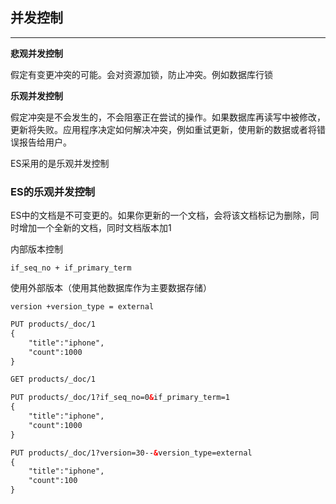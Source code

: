 ## 并发控制

-----

**悲观并发控制**

假定有变更冲突的可能。会对资源加锁，防止冲突。例如数据库行锁

**乐观并发控制**

假定冲突是不会发生的，不会阻塞正在尝试的操作。如果数据库再读写中被修改，更新将失败。应用程序决定如何解决冲突，例如重试更新，使用新的数据或者将错误报告给用户。

ES采用的是乐观并发控制


### ES的乐观并发控制

ES中的文档是不可变更的。如果你更新的一个文档，会将该文档标记为删除，同时增加一个全新的文档，同时文档版本加1

内部版本控制

```text
if_seq_no + if_primary_term
```

使用外部版本（使用其他数据库作为主要数据存储）

```text
version +version_type = external
```

```html
PUT products/_doc/1
{
    "title":"iphone",
    "count":1000
}

GET products/_doc/1

PUT products/_doc/1?if_seq_no=0&if_primary_term=1
{
    "title":"iphone",
    "count":1000
}

PUT products/_doc/1?version=30--&version_type=external
{
    "title":"iphone",
    "count":100
}
```

